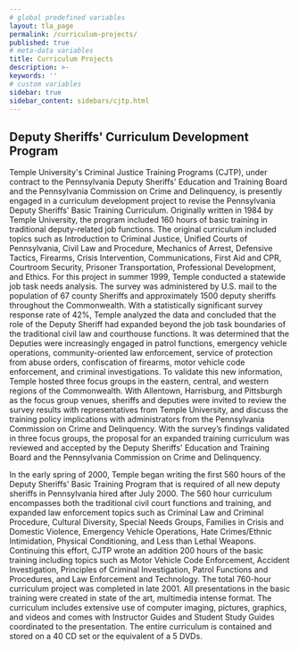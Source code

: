 ```yaml
---
# global predefined variables
layout: tla_page
permalink: /curriculum-projects/
published: true
# meta-data variables
title: Curriculum Projects
description: >-
keywords: ''
# custom variables
sidebar: true
sidebar_content: sidebars/cjtp.html
---
```

## Deputy Sheriffs' Curriculum Development Program
Temple University's Criminal Justice Training Programs (CJTP), under contract to the Pennsylvania Deputy Sheriffs' Education and Training Board and the Pennsylvania Commission on Crime and Delinquency, is presently engaged in a curriculum development project to revise the Pennsylvania Deputy Sheriffs' Basic Training Curriculum. Originally written in 1984 by Temple University, the program included 160 hours of basic training in traditional deputy-related job functions.  The original curriculum included topics such as Introduction to Criminal Justice, Unified Courts of Pennsylvania, Civil Law and Procedure, Mechanics of Arrest, Defensive Tactics, Firearms, Crisis Intervention, Communications, First Aid and CPR, Courtroom Security, Prisoner Transportation, Professional Development, and Ethics. For this project in summer 1999, Temple conducted a statewide job task needs analysis.  The survey was administered by U.S. mail to the population of 67 county Sheriffs and approximately 1500 deputy sheriffs throughout the Commonwealth.  With a statistically significant survey response rate of 42%, Temple analyzed the data and concluded that the role of the Deputy Sheriff had expanded beyond the job task boundaries of the traditional civil law and courthouse functions.  It was determined that the Deputies were increasingly engaged in patrol functions, emergency vehicle operations, community-oriented law enforcement, service of protection from abuse orders, confiscation of firearms, motor vehicle code enforcement, and criminal investigations.  To validate this new information, Temple hosted three focus groups in the eastern, central, and western regions of the Commonwealth.  With Allentown, Harrisburg, and Pittsburgh as the focus group venues, sheriffs and deputies were invited to review the survey results with representatives from Temple University, and discuss the training policy implications with administrators from the Pennsylvania Commission on Crime and Delinquency.  With the survey’s findings validated in three focus groups, the proposal for an expanded training curriculum was reviewed and accepted by the Deputy Sheriffs' Education and Training Board and the Pennsylvania Commission on Crime and Delinquency.

In the early spring of 2000, Temple began writing the first 560 hours of the Deputy Sheriffs' Basic Training Program that is required of all new deputy sheriffs in Pennsylvania hired after July 2000.  The 560 hour curriculum encompasses both the traditional civil court functions and training, and expanded law enforcement topics such as Criminal Law and Criminal Procedure, Cultural Diversity, Special Needs Groups, Families in Crisis and Domestic Violence, Emergency Vehicle Operations, Hate Crimes/Ethnic Intimidation, Physical Conditioning, and Less than Lethal Weapons.  Continuing this effort, CJTP wrote an addition 200 hours of the basic training including topics such as Motor Vehicle Code Enforcement, Accident Investigation, Principles of Criminal Investigation, Patrol Functions and Procedures, and Law Enforcement and Technology.  The total 760-hour curriculum project was completed in late 2001.  All presentations in the basic training were created in state of the art, multimedia intense format.  The curriculum includes extensive use of computer imaging, pictures, graphics, and videos and comes with Instructor Guides and Student Study Guides coordinated to the presentation. The entire curriculum is contained and stored on a 40 CD set or the equivalent of a 5 DVDs.


